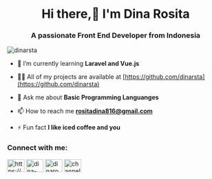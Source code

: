 <h1 align="center">Hi there,👋 I'm Dina Rosita</h1>
<h3 align="center">A passionate Front End Developer from Indonesia</h3>

<p align="left"> <img src="https://komarev.com/ghpvc/?username=dinarsta&label=Profile%20views&color=0e75b6&style=flat" alt="dinarsta" /> </p>

- 🌱 I’m currently learning **Laravel and Vue.js**

- 👨‍💻 All of my projects are available at [https://github.com/dinarsta](https://github.com/dinarsta)

- 💬 Ask me about **Basic Programming Languanges**

- 📫 How to reach me **rositadina816@gmail.com**

- ⚡ Fun fact **I like iced coffee and you**

<h3 align="left">Connect with me:</h3>
<p align="left">
<a href="https://codepen.io/https://codepen.io/dinarsta" target="blank"><img align="center" src="https://raw.githubusercontent.com/rahuldkjain/github-profile-readme-generator/master/src/images/icons/Social/codepen.svg" alt="https://codepen.io/dinarsta" height="30" width="40" /></a>
<a href="https://linkedin.com/in/dina-rosita-9aa978241" target="blank"><img align="center" src="https://raw.githubusercontent.com/rahuldkjain/github-profile-readme-generator/master/src/images/icons/Social/linked-in-alt.svg" alt="dina-rosita-9aa978241" height="30" width="40" /></a>
<a href="https://instagram.com/dinarositaaaa_" target="blank"><img align="center" src="https://raw.githubusercontent.com/rahuldkjain/github-profile-readme-generator/master/src/images/icons/Social/instagram.svg" alt="dinarositaaaa_" height="30" width="40" /></a>
<a href="https://www.youtube.com/c/channel/uc0h7uuvmp244djwn1-2z3ta" target="blank"><img align="center" src="https://raw.githubusercontent.com/rahuldkjain/github-profile-readme-generator/master/src/images/icons/Social/youtube.svg" alt="channel/uc0h7uuvmp244djwn1-2z3ta" height="30" width="40" /></a>
</p>

